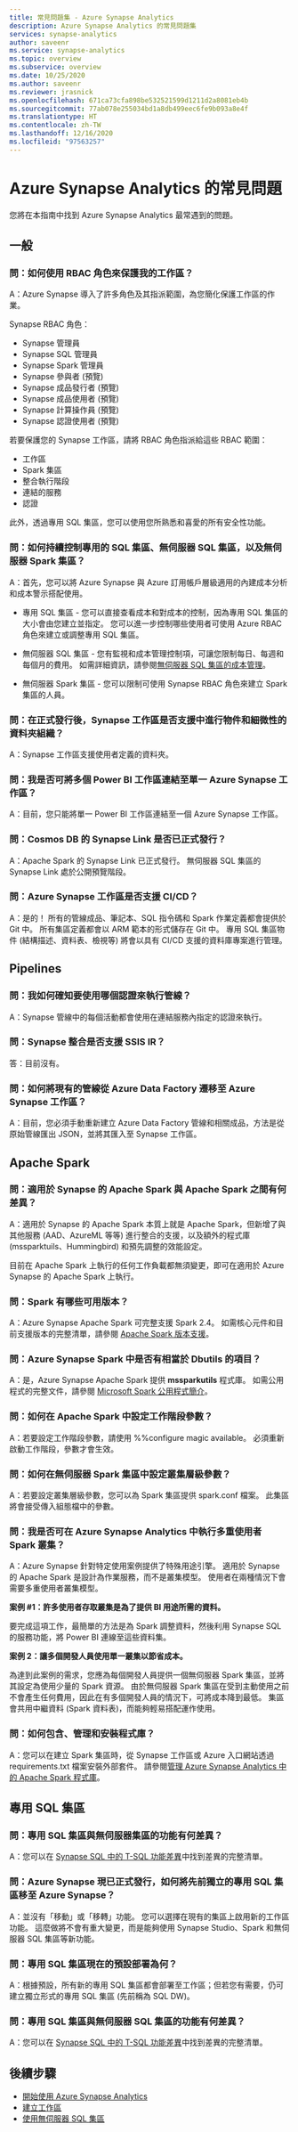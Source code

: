 ```yaml
---
title: 常見問題集 - Azure Synapse Analytics
description: Azure Synapse Analytics 的常見問題集
services: synapse-analytics
author: saveenr
ms.service: synapse-analytics
ms.topic: overview
ms.subservice: overview
ms.date: 10/25/2020
ms.author: saveenr
ms.reviewer: jrasnick
ms.openlocfilehash: 671ca73cfa898be532521599d1211d2a8081eb4b
ms.sourcegitcommit: 77ab078e255034bd1a8db499eec6fe9b093a8e4f
ms.translationtype: HT
ms.contentlocale: zh-TW
ms.lasthandoff: 12/16/2020
ms.locfileid: "97563257"
---
```

# <a name="azure-synapse-analytics-frequently-asked-questions"></a>Azure Synapse Analytics 的常見問題

您將在本指南中找到 Azure Synapse Analytics 最常遇到的問題。

## <a name="general"></a>一般

### <a name="q-how-can-i-use-rbac-roles-to-secure-my-workspace"></a>問：如何使用 RBAC 角色來保護我的工作區？

A：Azure Synapse 導入了許多角色及其指派範圍，為您簡化保護工作區的作業。

Synapse RBAC 角色：
* Synapse 管理員
* Synapse SQL 管理員
* Synapse Spark 管理員
* Synapse 參與者 (預覽)
* Synapse 成品發行者 (預覽)
* Synapse 成品使用者 (預覽)
* Synapse 計算操作員 (預覽)
* Synapse 認證使用者 (預覽)

若要保護您的 Synapse 工作區，請將 RBAC 角色指派給這些 RBAC 範圍：
* 工作區
* Spark 集區
* 整合執行階段
* 連結的服務
* 認證

此外，透過專用 SQL 集區，您可以使用您所熟悉和喜愛的所有安全性功能。

### <a name="q-how-do-i-control-cont-dedicated-sql-pools-serverless-sql-pools-and-serverless-spark-pools"></a>問：如何持續控制專用的 SQL 集區、無伺服器 SQL 集區，以及無伺服器 Spark 集區？

A：首先，您可以將 Azure Synapse 與 Azure 訂用帳戶層級適用的內建成本分析和成本警示搭配使用。

- 專用 SQL 集區 - 您可以直接查看成本和對成本的控制，因為專用 SQL 集區的大小會由您建立並指定。 您可以進一步控制哪些使用者可使用 Azure RBAC 角色來建立或調整專用 SQL 集區。

- 無伺服器 SQL 集區 - 您有監視和成本管理控制項，可讓您限制每日、每週和每個月的費用。 如需詳細資訊，請參閱[無伺服器 SQL 集區的成本管理](./sql/data-processed.md)。 

- 無伺服器 Spark 集區 - 您可以限制可使用 Synapse RBAC 角色來建立 Spark 集區的人員。  

### <a name="q-will-synapse-workspace-support-folder-organization-of-objects-and-granularity-at-ga"></a>問：在正式發行後，Synapse 工作區是否支援中進行物件和細微性的資料夾組織？

A：Synapse 工作區支援使用者定義的資料夾。

### <a name="q-can-i-link-more-than-one-power-bi-workspace-to-a-single-azure-synapse-workspace"></a>問：我是否可將多個 Power BI 工作區連結至單一 Azure Synapse 工作區？
    
A：目前，您只能將單一 Power BI 工作區連結至一個 Azure Synapse 工作區。 

### <a name="q-is-synapse-link-to-cosmos-db-ga"></a>問：Cosmos DB 的 Synapse Link 是否已正式發行？

A：Apache Spark 的 Synapse Link 已正式發行。 無伺服器 SQL 集區的 Synapse Link 處於公開預覽階段。

### <a name="q-does-azure-synapse-workspace-support-cicd"></a>問：Azure Synapse 工作區是否支援 CI/CD？ 

A：是的！ 所有的管線成品、筆記本、SQL 指令碼和 Spark 作業定義都會提供於 Git 中。 所有集區定義都會以 ARM 範本的形式儲存在 Git 中。 專用 SQL 集區物件 (結構描述、資料表、檢視等) 將會以具有 CI/CD 支援的資料庫專案進行管理。

## <a name="pipelines"></a>Pipelines

### <a name="q-how-do-i-ensure-i-know-what-credential-is-being-used-to-run-a-pipeline"></a>問：我如何確知要使用哪個認證來執行管線？ 

A：Synapse 管線中的每個活動都會使用在連結服務內指定的認證來執行。

### <a name="q-are-ssis-irs-supported-in-synapse-integrate"></a>問：Synapse 整合是否支援 SSIS IR？

 答：目前沒有。 

### <a name="q-how-do-i-migrate-existing-pipelines-from-azure-data-factory-to-an-azure-synapse-workspace"></a>問：如何將現有的管線從 Azure Data Factory 遷移至 Azure Synapse 工作區？

A：目前，您必須手動重新建立 Azure Data Factory 管線和相關成品，方法是從原始管線匯出 JSON，並將其匯入至 Synapse 工作區。

## <a name="apache-spark"></a>Apache Spark

### <a name="q-what-is-the-difference-between-apache-spark-for-synapse-and-apache-spark"></a>問：適用於 Synapse 的 Apache Spark 與 Apache Spark 之間有何差異？

A：適用於 Synapse 的 Apache Spark 本質上就是 Apache Spark，但新增了與其他服務 (AAD、AzureML 等等) 進行整合的支援，以及額外的程式庫 (mssparktuils、Hummingbird) 和預先調整的效能設定。

目前在 Apache Spark 上執行的任何工作負載都無須變更，即可在適用於 Azure Synapse 的 Apache Spark 上執行。 

### <a name="q-what-versions-of-spark-are-available"></a>問：Spark 有哪些可用版本？

A：Azure Synapse Apache Spark 可完整支援 Spark 2.4。 如需核心元件和目前支援版本的完整清單，請參閱 [Apache Spark 版本支援](./spark/apache-spark-version-support.md)。

### <a name="q-is-there-an-equivalent-of-dbutils-in-azure-synapse-spark"></a>問：Azure Synapse Spark 中是否有相當於 Dbutils 的項目？

A：是，Azure Synapse Apache Spark 提供 **mssparkutils** 程式庫。 如需公用程式的完整文件，請參閱 [Microsoft Spark 公用程式簡介](./spark/microsoft-spark-utilities.md)。

### <a name="q-how-do-i-set-session-parameters-in-apache-spark"></a>問：如何在 Apache Spark 中設定工作階段參數？

A：若要設定工作階段參數，請使用 %%configure magic available。 必須重新啟動工作階段，參數才會生效。 

### <a name="q-how-do-i-set-cluster-level-parameters-in-a-serverless-spark-pool"></a>問：如何在無伺服器 Spark 集區中設定叢集層級參數？

A：若要設定叢集層級參數，您可以為 Spark 集區提供 spark.conf 檔案。 此集區將會接受傳入組態檔中的參數。 

### <a name="q-can-i-run-a-multi-user-spark-cluster-in-azure-synapse-analytics"></a>問：我是否可在 Azure Synapse Analytics 中執行多重使用者 Spark 叢集？
 
A：Azure Synapse 針對特定使用案例提供了特殊用途引擎。 適用於 Synapse 的 Apache Spark 是設計為作業服務，而不是叢集模型。 使用者在兩種情況下會需要多重使用者叢集模型。

**案例 #1：許多使用者存取叢集是為了提供 BI 用途所需的資料。**

要完成這項工作，最簡單的方法是為 Spark 調整資料，然後利用 Synapse SQL 的服務功能，將 Power BI 連線至這些資料集。

**案例 2：讓多個開發人員使用單一叢集以節省成本。**
 
為達到此案例的需求，您應為每個開發人員提供一個無伺服器 Spark 集區，並將其設定為使用少量的 Spark 資源。 由於無伺服器 Spark 集區在受到主動使用之前不會產生任何費用，因此在有多個開發人員的情況下，可將成本降到最低。 集區會共用中繼資料 (Spark 資料表)，而能夠輕易搭配運作使用。

### <a name="q-how-do-i-include-manage-and-install-libraries"></a>問：如何包含、管理和安裝程式庫？

A：您可以在建立 Spark 集區時，從 Synapse 工作區或 Azure 入口網站透過 requirements.txt 檔案安裝外部套件。 請參閱[管理 Azure Synapse Analytics 中的 Apache Spark 程式庫](./spark/apache-spark-azure-portal-add-libraries.md)。

## <a name="dedicated-sql-pools"></a>專用 SQL 集區

### <a name="q-what-are-the-functional-differences-between-dedicated-sql-pools-and-serverless-pools"></a>問：專用 SQL 集區與無伺服器集區的功能有何差異？

A：您可以在 [Synapse SQL 中的 T-SQL 功能差異](./sql/overview-features.md)中找到差異的完整清單。

### <a name="q-now-that-azure-synapse-is-ga-how-do-i-move-my-dedicated-sql-pools-that-were-previously-standalone-into-azure-synapse"></a>問：Azure Synapse 現已正式發行，如何將先前獨立的專用 SQL 集區移至 Azure Synapse？ 

A：並沒有「移動」或「移轉」功能。 您可以選擇在現有的集區上啟用新的工作區功能。 這麼做將不會有重大變更，而是能夠使用 Synapse Studio、Spark 和無伺服器 SQL 集區等新功能。

### <a name="q-what-is-the-default-deployment-of-dedicated-sql-pools-now"></a>問：專用 SQL 集區現在的預設部署為何？ 

A：根據預設，所有新的專用 SQL 集區都會部署至工作區；但若您有需要，仍可建立獨立形式的專用 SQL 集區 (先前稱為 SQL DW)。 


### <a name="q-what-are-the-functional-differences-between-dedicated-sql-pools-and-serverless-sql-pools"></a>問：專用 SQL 集區與無伺服器 SQL 集區的功能有何差異？

A：您可以在 [Synapse SQL 中的 T-SQL 功能差異](./sql/overview-features.md)中找到差異的完整清單。

## <a name="next-steps"></a>後續步驟

* [開始使用 Azure Synapse Analytics](get-started.md)
* [建立工作區](quickstart-create-workspace.md)
* [使用無伺服器 SQL 集區](quickstart-sql-on-demand.md)
